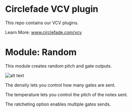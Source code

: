 
# Circlefade VCV plugin

This repo contains our VCV plugins.

Learn More: www.circlefade.com/vcv


# Module: Random 

This module creates random pitch and gate outputs.


![alt text](https://static.wixstatic.com/media/ed93a0_c8bfb29a915542139f95080f688d627f~mv2.png)

The density lets you control how many gates are sent.

The temperature lets you control the pitch of the notes sent.

The ratcheting option enables multiple gates sends.
